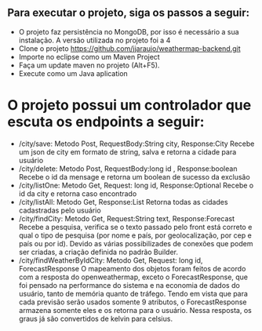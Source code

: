 ## Para executar o projeto, siga os passos a seguir:


- O projeto faz persistência no MongoDB, por isso é necessário a sua instalação. A versão utilizada no projeto foi a 4
- Clone o projeto https://github.com/jjaraujo/weathermap-backend.git
- Importe no eclipse como um Maven Project
- Faça um update maven no projeto (Alt+F5). 
- Execute como um Java aplication

# O projeto possui um controlador que escuta os endpoints a seguir:
- /city/save: Metodo Post, RequestBody:String city, Response:City
	Recebe um json de city em formato de string, salva e retorna a cidade para usuário
- /city/delete: Metodo Post, RequestBody:long id , Response:boolean
	Recebe o id da mensage e retorna um boolean de sucesso da exclusão
- /city/listOne: Metodo Get, Request: long id, Response:Optional<City>
	Recebe o id da city e retorna caso encontrado
- /city/listAll: Metodo Get, Response:List<City>
	Retorna todas as cidades cadastradas pelo usuário
- /city/findCity: Metodo Get, Request:String text, Response:Forecast
	Recebe a pesquisa, verifica se o texto passado pelo  front está correto e qual o tipo de pesquisa (por nome e país, por geolocalização, por cep e país ou por id).
	Devido as várias possibilizades de conexões que podem ser criadas, a criação definida no padrão Builder. 
- /city/findWeatherByIdCity: Metodo Get, Request: long id, ForecastResponse
	O mapeamento dos objetos foram feitos de acordo com a resposta do openweathermap, exceto o ForecastResponse, que foi pensado na performance do sistema e na economia de dados do usuário, tanto de memória quanto de tráfego. Tendo em vista que para cada previsão serão usados somente 9 atributos, o ForecastResponse armazena somente eles e os retorna para o usuário. Nessa resposta, os graus já são convertidos de kelvin para celsius. 

